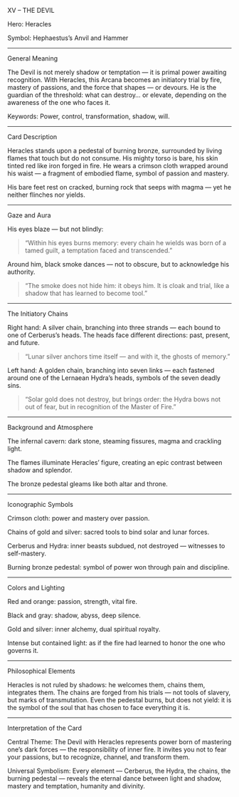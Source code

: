 XV – THE DEVIL

Hero: Heracles

Symbol: Hephaestus’s Anvil and Hammer


---

General Meaning

The Devil is not merely shadow or temptation — it is primal power awaiting recognition.
With Heracles, this Arcana becomes an initiatory trial by fire, mastery of passions, and the force that shapes — or devours.
He is the guardian of the threshold: what can destroy… or elevate, depending on the awareness of the one who faces it.

Keywords: Power, control, transformation, shadow, will.


---

Card Description

Heracles stands upon a pedestal of burning bronze, surrounded by living flames that touch but do not consume.
His mighty torso is bare, his skin tinted red like iron forged in fire.
He wears a crimson cloth wrapped around his waist — a fragment of embodied flame, symbol of passion and mastery.

His bare feet rest on cracked, burning rock that seeps with magma — yet he neither flinches nor yields.


---

Gaze and Aura

His eyes blaze — but not blindly:

> “Within his eyes burns memory: every chain he wields was born of a tamed guilt, a temptation faced and transcended.”



Around him, black smoke dances — not to obscure, but to acknowledge his authority.

> “The smoke does not hide him: it obeys him. It is cloak and trial, like a shadow that has learned to become tool.”




---

The Initiatory Chains

Right hand:
A silver chain, branching into three strands — each bound to one of Cerberus’s heads.
The heads face different directions: past, present, and future.

> “Lunar silver anchors time itself — and with it, the ghosts of memory.”



Left hand:
A golden chain, branching into seven links — each fastened around one of the Lernaean Hydra’s heads, symbols of the seven deadly sins.

> “Solar gold does not destroy, but brings order: the Hydra bows not out of fear, but in recognition of the Master of Fire.”




---

Background and Atmosphere

The infernal cavern: dark stone, steaming fissures, magma and crackling light.

The flames illuminate Heracles’ figure, creating an epic contrast between shadow and splendor.

The bronze pedestal gleams like both altar and throne.


---

Iconographic Symbols

Crimson cloth: power and mastery over passion.

Chains of gold and silver: sacred tools to bind solar and lunar forces.

Cerberus and Hydra: inner beasts subdued, not destroyed — witnesses to self-mastery.

Burning bronze pedestal: symbol of power won through pain and discipline.



---

Colors and Lighting

Red and orange: passion, strength, vital fire.

Black and gray: shadow, abyss, deep silence.

Gold and silver: inner alchemy, dual spiritual royalty.

Intense but contained light: as if the fire had learned to honor the one who governs it.



---

Philosophical Elements

Heracles is not ruled by shadows: he welcomes them, chains them, integrates them.
The chains are forged from his trials — not tools of slavery, but marks of transmutation.
Even the pedestal burns, but does not yield: it is the symbol of the soul that has chosen to face everything it is.


---

Interpretation of the Card

Central Theme:
The Devil with Heracles represents power born of mastering one’s dark forces — the responsibility of inner fire.
It invites you not to fear your passions, but to recognize, channel, and transform them.

Universal Symbolism:
Every element — Cerberus, the Hydra, the chains, the burning pedestal — reveals the eternal dance between light and shadow, mastery and temptation, humanity and divinity.
